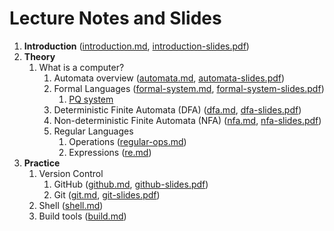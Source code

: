 # Lecture Notes and Slides

1. **Introduction** ([introduction.md](introduction.md), [introduction-slides.pdf](introduction-slides.pdf))
2. **Theory**
   1. What is a computer? 
      1. Automata overview ([automata.md](theory/automata.md), [automata-slides.pdf](theory/automata-slides.pdf))
      2. Formal Languages ([formal-system.md](theory/formal-system.md), [formal-system-slides.pdf](theory/formal-system-slides.pdf))
         1. [PQ system](theory/pq-system.md)
      3. Deterministic Finite Automata (DFA) ([dfa.md](theory/dfa.md), [dfa-slides.pdf](theory/dfa-slides.pdf))
      4. Non-deterministic Finite Automata (NFA) ([nfa.md](theory/nfa.md), [nfa-slides.pdf](theory/nfa-slides.pdf))
      5. Regular Languages
         1. Operations ([regular-ops.md](theory/regular-ops.md))
         2. Expressions ([re.md](theory/re.md))
3. **Practice**
   1. Version Control
      1. GitHub ([github.md](practice/github.md), [github-slides.pdf](practice/github-slides.pdf)) 
      2. Git ([git.md](practice/git.md), [git-slides.pdf](practice/git-slides.pdf))
   2. Shell ([shell.md](practice/shell.md))
   3. Build tools ([build.md](practice/build.md))
